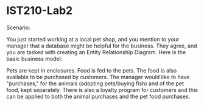 # IST210-Lab2
Scenario:

You just started working at a local pet shop, and you mention to your manager that a database might be helpful for the business. They agree, and you are tasked with creating an Entity Relationship Diagram. Here is the basic business model:

Pets are kept in enclosures. Food is fed to the pets. The food is also available to be purchased by customers. The manager would like to have "purchases," for the animals (adopting pets/buying fish) and of the pet food, kept separately. There is also a loyalty program for customers and this can be applied to both the animal purchases and the pet food purchases.
